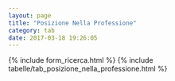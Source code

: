 ```yaml
---
layout: page
title: "Posizione Nella Professione"
category: tab
date: 2017-03-18 19:26:05
---
```


{% include form_ricerca.html %}
{% include tabelle/tab_posizione_nella_professione.html %}

